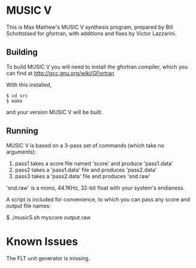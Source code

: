 MUSIC V
=================

This is Max Mathew's MUSIC V synthesis program, prepared by
Bill Schottstaed for gfortran, with additions and fixes by Victor Lazzarini.

Building
------

To build MUSIC V you will need to install the gfortran compiler,
which you can find at http://gcc.gnu.org/wiki/GFortran

With this installed,

```
$ cd src
$ make
```

and your version MUSIC V will be built. 

Running
--------

MUSIC V is based on a 3-pass set of commands (which take no arguments):

1. pass1  takes a score file named 'score' and produce 'pass1.data'
2. pass2  takes a 'pass1.data' file and produces 'pass2.data'
3. pass3  takes a 'pass2.data' file and produces 'snd.raw'

'snd.raw' is a mono, 44.1KHz, 32-bit float with your system's endianess.

A script is included for convenience, to which you can pass any
score and output file names:

$ ./music5.sh myscore output.raw


Known Issues
=============

The FLT unit generator is missing. 

